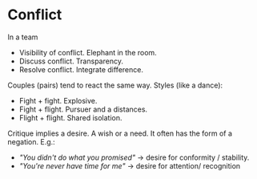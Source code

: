 # Conflict



In a team

- Visibility of conflict. Elephant in the room.
- Discuss conflict. Transparency.
- Resolve conflict. Integrate difference.



Couples (pairs) tend to react the same way. Styles (like a dance):

- Fight + fight. Explosive.
- Fight + flight. Pursuer and a distances.
- Flight + flight. Shared isolation.



Critique implies a desire. A wish or a need. It often has the form of a negation. E.g.:

- *"You didn't do what you promised"* → desire for conformity / stability.
- *"You're never have time for me"* → desire for attention/ recognition

